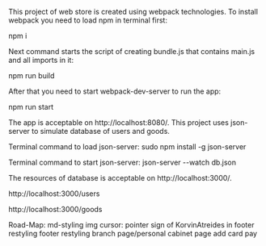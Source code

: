 This project of web store is created using webpack technologies.
To install webpack you need to load npm in terminal first:

npm i

Next command starts the script of creating bundle.js that contains main.js and all imports in it:

npm run build

After that you need to start webpack-dev-server to run the app:

npm run start

The app is acceptable on http://localhost:8080/.
This project uses json-server to simulate database of users and goods.

Terminal command to load json-server:
sudo npm install -g json-server

Terminal command to start json-server:
json-server --watch db.json

The resources of database is acceptable on http://localhost:3000/.

http://localhost:3000/users

http://localhost:3000/goods

Road-Map:
md-styling
img cursor: pointer
sign of KorvinAtreides in footer
restyling footer
restyling branch page/personal cabinet page
add card pay
